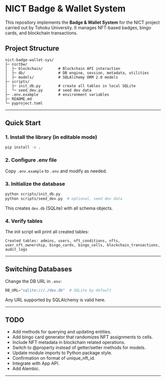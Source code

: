 # NICT Badge & Wallet System

This repository implements the **Badge & Wallet System** for the NICT project carried out by Tohoku University. It manages NFT-based badges, bingo cards, and blockchain transactions.

## Project Structure

```
nict-badge-wallet-sys/
├─ nictbw/
│  ├─ blockchain/       # Blockchain API interaction
│  ├─ db/               # DB engine, session, metadata, utilities
│  ├─ models/           # SQLAlchemy ORM 2.0 models
├─ scripts/
│  ├─ init_db.py        # create all tables in local SQLite
│  └─ seed_dev.py       # seed dev data
├─ .env.example         # environment variables
├─ README.md
└─ pyproject.toml
```

---

## Quick Start

### 1. Install the library (in editable mode)

```bash
pip install -e .
```

### 2. Configure .env file
Copy `.env.example` to `.env` and modify as needed.

### 3. Initialize the database

```bash
python scripts/init_db.py
python scripts/seed_dev.py  # optional, seed dev data
```

This creates `dev.db` (SQLite) with all schema objects.

### 4. Verify tables

The init script will print all created tables:

```
Created tables: admins, users, nft_conditions, nfts, user_nft_ownership, bingo_cards, bingo_cells, blockchain_transactions, audit_logs
```

---

## Switching Databases

Change the DB URL in `.env`:

```python
DB_URL="sqlite:///./dev.db"  # SQLite by default
```

Any URL supported by SQLAlchemy is valid here.

---

## TODO
* Add methods for querying and updating entities.
* Add bingo card generator that randomizes NFT assignments to cells.
* Include NFT metadata in blockchain related operations.
* Switch to @property instead of getter/setter methods for models.
* Update module imports to Python package style.
* Confirmation on format of unique_nft_id.
* Integrate with App API.
* Add Alembic.
---
